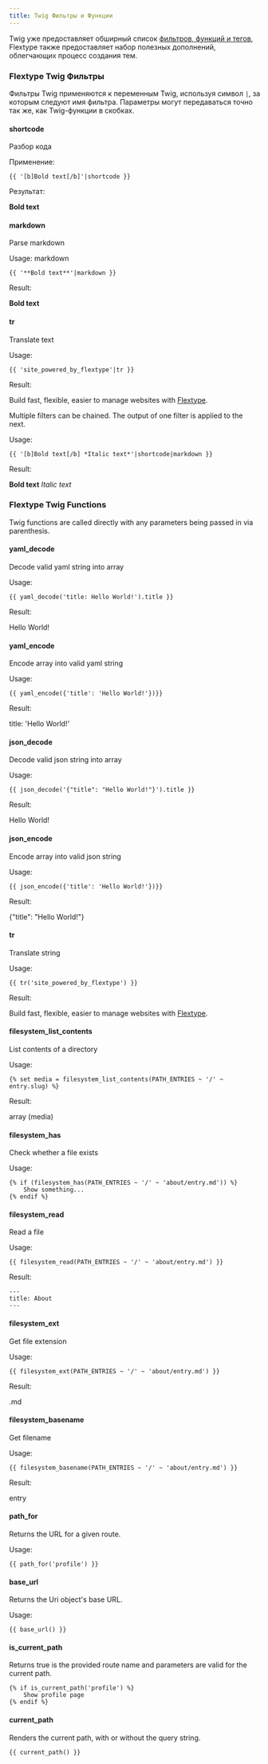 ```yaml
---
title: Twig Фильтры и Функции
---
```


Twig уже предоставляет обширный список [фильтров, функций и тегов](https://twig.symfony.com/doc/2.x/), Flextype также предоставляет набор полезных дополнений, облегчающих процесс создания тем.

### Flextype Twig Фильтры

Фильтры Twig применяются к переменным Twig, используя символ `|`, за которым следуют имя фильтра. Параметры могут передаваться точно так же, как Twig-функции в скобках.

#### shortcode

Разбор кода

Применение:

    {{ '[b]Bold text[/b]'|shortcode }}
    

Результат:

**Bold text**

#### markdown

Parse markdown

Usage: markdown

    {{ '**Bold text**'|markdown }}
    

Result:

**Bold text**

#### tr

Translate text

Usage:

    {{ 'site_powered_by_flextype'|tr }}
    

Result:

Build fast, flexible, easier to manage websites with
<a href="http://flextype.org">Flextype</a>.

Multiple filters can be chained. The output of one filter is applied to the next.

Usage:

    {{ '[b]Bold text[/b] *Italic text*'|shortcode|markdown }}
    

Result:

**Bold text** *Italic text*

### Flextype Twig Functions

Twig functions are called directly with any parameters being passed in via parenthesis.

#### yaml_decode

Decode valid yaml string into array

Usage:

    {{ yaml_decode('title: Hello World!').title }}
    

Result:

Hello World!

#### yaml_encode

Encode array into valid yaml string

Usage:

    {{ yaml_encode({'title': 'Hello World!'})}}
    

Result:

title: 'Hello World!'

#### json_decode

Decode valid json string into array

Usage:

    {{ json_decode('{"title": "Hello World!"}').title }}
    

Result:

Hello World!

#### json_encode

Encode array into valid json string

Usage:

    {{ json_encode({'title': 'Hello World!'})}}
    

Result:

{"title": "Hello World!"}

#### tr

Translate string

Usage:

    {{ tr('site_powered_by_flextype') }}
    

Result:

Build fast, flexible, easier to manage websites with
<a href="http://flextype.org">Flextype</a>.

#### filesystem_list_contents

List contents of a directory

Usage:

    {% set media = filesystem_list_contents(PATH_ENTRIES ~ '/' ~ entry.slug) %}
    

Result:

array (media)

#### filesystem_has

Check whether a file exists

Usage:

    {% if (filesystem_has(PATH_ENTRIES ~ '/' ~ 'about/entry.md')) %}
        Show something...
    {% endif %}
    

#### filesystem_read

Read a file

Usage:

    {{ filesystem_read(PATH_ENTRIES ~ '/' ~ 'about/entry.md') }}
    

Result:

    ---
    title: About
    ---
    

#### filesystem_ext

Get file extension

Usage:

    {{ filesystem_ext(PATH_ENTRIES ~ '/' ~ 'about/entry.md') }}
    

Result:

.md

#### filesystem_basename

Get filename

Usage:

    {{ filesystem_basename(PATH_ENTRIES ~ '/' ~ 'about/entry.md') }}
    

Result:

entry

#### path_for

Returns the URL for a given route.

Usage:

    {{ path_for('profile') }}
    

#### base_url

Returns the Uri object's base URL.

Usage:

    {{ base_url() }}
    

#### is_current_path

Returns true is the provided route name and parameters are valid for the current path.

    {% if is_current_path('profile') %}
        Show profile page
    {% endif %}
    

#### current_path

Renders the current path, with or without the query string.

    {{ current_path() }}